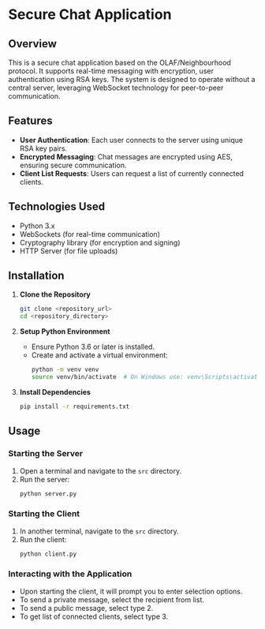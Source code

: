 # Secure Chat Application

## Overview
This is a secure chat application based on the OLAF/Neighbourhood protocol. It supports real-time messaging with encryption, user authentication using RSA keys. The system is designed to operate without a central server, leveraging WebSocket technology for peer-to-peer communication.

## Features
- **User Authentication**: Each user connects to the server using unique RSA key pairs.
- **Encrypted Messaging**: Chat messages are encrypted using AES, ensuring secure communication.
- **Client List Requests**: Users can request a list of currently connected clients.

## Technologies Used
- Python 3.x
- WebSockets (for real-time communication)
- Cryptography library (for encryption and signing)
- HTTP Server (for file uploads)

## Installation

1. **Clone the Repository**
    ```bash
    git clone <repository_url>
    cd <repository_directory>
    ```

2. **Setup Python Environment**
    - Ensure Python 3.6 or later is installed.
    - Create and activate a virtual environment:
        ```bash
        python -m venv venv
        source venv/bin/activate  # On Windows use: venv\Scripts\activate
        ```

3. **Install Dependencies**
    ```bash
    pip install -r requirements.txt
    ```

## Usage

### Starting the Server

1. Open a terminal and navigate to the `src` directory.
2. Run the server:
    ```bash
    python server.py
    ```

### Starting the Client

1. In another terminal, navigate to the `src` directory.
2. Run the client:
    ```bash
    python client.py
    ```

### Interacting with the Application

- Upon starting the client, it will prompt you to enter selection options.
- To send a private message, select the recipient from list.
- To send a public message, select type 2.
- To get list of connected clients, select type 3.